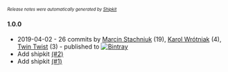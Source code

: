<sup><sup>*Release notes were automatically generated by [Shipkit](http://shipkit.org/)*</sup></sup>

#### 1.0.0
 - 2019-04-02 - 26 commits by [Marcin Stachniuk](https://github.com/mstachniuk) (19), [Karol Wrótniak](https://github.com/koral--) (4), [Twin Twist](https://github.com/TwinTwist) (3) - published to [![Bintray](https://img.shields.io/badge/Bintray-1.0.0-green.svg)](https://bintray.com/shipkit-bootstrap/bootstrap/maven/1.0.0)
 - Add shipkit [(#2)](https://github.com/koral--/shipkit-workshop-8/pull/2)
 - Add shipkit [(#1)](https://github.com/koral--/shipkit-workshop-8/pull/1)

